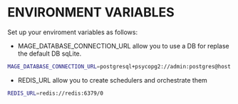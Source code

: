 # ENVIRONMENT VARIABLES
Set up your enviroment variables as follows:
* MAGE_DATABASE_CONNECTION_URL allow you to use a DB for replase the default DB sqLite.
``` bash
MAGE_DATABASE_CONNECTION_URL=postgresql+psycopg2://admin:postgres@host.docker.internal:5430/postgres
```
* REDIS_URL allow you to create schedulers and orchestrate them 
``` bash
REDIS_URL=redis://redis:6379/0
```